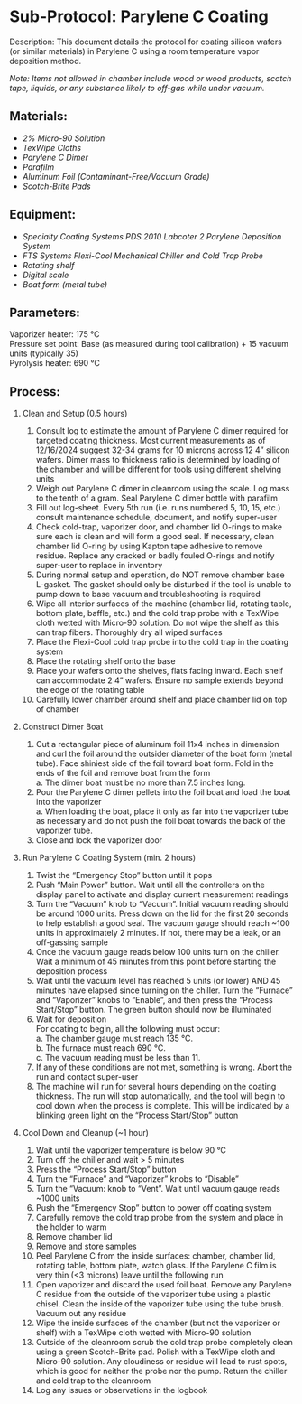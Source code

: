 # Sub-Protocol: Parylene C Coating

Description: This document details the protocol for coating silicon wafers (or similar materials) in Parylene C using a room temperature vapor deposition method.

_Note: Items not allowed in chamber include wood or wood products, scotch tape, liquids, or any substance likely to off-gas while under vacuum._

## Materials:
* *2% Micro-90 Solution*
* *TexWipe Cloths*
* *Parylene C Dimer*  
* *Parafilm*
* *Aluminum Foil (Contaminant-Free/Vacuum Grade)*
* *Scotch-Brite Pads*

## Equipment:
* *Specialty Coating Systems PDS 2010 Labcoter 2 Parylene Deposition System*
* *FTS Systems Flexi-Cool Mechanical Chiller and Cold Trap Probe*
* *Rotating shelf*
* *Digital scale*
* *Boat form (metal tube)*

## Parameters:
Vaporizer heater: 175 °C<br>
Pressure set point: Base (as measured during tool calibration) + 15 vacuum units (typically 35)<br>
Pyrolysis heater: 690 °C

## Process:
1. Clean and Setup (0.5 hours)
   1. Consult log to estimate the amount of Parylene C dimer required for targeted coating thickness. Most current measurements as of 12/16/2024 suggest 32-34 grams for 10 microns across 12 4” silicon wafers. Dimer mass to thickness ratio is determined by loading of the chamber and will be different for tools using different shelving units
   2. Weigh out Parylene C dimer in cleanroom using the scale. Log mass to the tenth of a gram. Seal Parylene C dimer bottle with parafilm
   3. Fill out log-sheet. Every 5th run (i.e. runs numbered 5, 10, 15, etc.) consult maintenance schedule, document, and notify super-user
   4. Check cold-trap, vaporizer door, and chamber lid O-rings to make sure each is clean and will form a good seal. If necessary, clean chamber lid O-ring by using Kapton tape adhesive to remove residue. Replace any cracked or badly fouled O-rings and notify super-user to replace in inventory
   5. During normal setup and operation, do NOT remove chamber base L-gasket. The gasket should only be disturbed if the tool is unable to pump down to base vacuum and troubleshooting is required
   6. Wipe all interior surfaces of the machine (chamber lid, rotating table, bottom plate, baffle, etc.) and the cold trap probe with a TexWipe cloth wetted with Micro-90 solution. Do not wipe the shelf as this can trap fibers. Thoroughly dry all wiped surfaces
   7. Place the Flexi-Cool cold trap probe into the cold trap in the coating system
   8. Place the rotating shelf onto the base
   9. Place your wafers onto the shelves, flats facing inward. Each shelf can accommodate 2 4” wafers. Ensure no sample extends beyond the edge of the rotating table
   10. Carefully lower chamber around shelf and place chamber lid on top of chamber

2. Construct Dimer Boat
   1. Cut a rectangular piece of aluminum foil 11x4 inches in dimension and curl the foil around the outsider diameter of the boat form (metal tube). Face shiniest side of the foil toward boat form. Fold in the ends of the foil and remove boat from the form
   <br> a. The dimer boat must be no more than 7.5 inches long.
   2. Pour the Parylene C dimer pellets into the foil boat and load the boat into the vaporizer
   <br> a. When loading the boat, place it only as far into the vaporizer tube as necessary and do not push the foil boat towards the back of the vaporizer tube.
   3. Close and lock the vaporizer door
   
3. Run Parylene C Coating System (min. 2 hours)
   1. Twist the “Emergency Stop” button until it pops
   2. Push “Main Power” button. Wait until all the controllers on the display panel to activate and display current measurement readings
   3. Turn the “Vacuum” knob to “Vacuum”. Initial vacuum reading should be around 1000 units. Press down on the lid for the first 20 seconds to help establish a good seal. The vacuum gauge should reach ~100 units in approximately 2 minutes. If not, there may be a leak, or an off-gassing sample
   4. Once the vacuum gauge reads below 100 units turn on the chiller. Wait a minimum of 45 minutes from this point before starting the deposition process
   5. Wait until the vacuum level has reached 5 units (or lower) AND 45 minutes have elapsed since turning on the chiller. Turn the “Furnace” and “Vaporizer” knobs to “Enable”, and then press the “Process Start/Stop” button. The green button should now be illuminated
   6.  Wait for deposition<br>
    For coating to begin, all the following must occur:
    <br> a. The chamber gauge must reach 135 °C.
        <br> b. The furnace must reach 690 °C.
        <br> c.  The vacuum reading must be less than 11.
   7. If any of these conditions are not met, something is wrong. Abort the run and contact super-user
   8. The machine will run for several hours depending on the coating thickness. The run will stop automatically, and the tool will begin to cool down when the process is complete. This will be indicated by a blinking green light on the “Process Start/Stop” button

4. Cool Down and Cleanup (~1 hour)
   1. Wait until the vaporizer temperature is below 90 °C
   2.  Turn off the chiller and wait > 5 minutes
   3.  Press the “Process Start/Stop” button
   4.  Turn the “Furnace” and “Vaporizer” knobs to “Disable”
   5.  Turn the “Vacuum: knob to “Vent”. Wait until vacuum gauge reads ~1000 units
   6.  Push the “Emergency Stop” button to power off coating system
   7.  Carefully remove the cold trap probe from the system and place in the holder to warm
   8.  Remove chamber lid
   9.  Remove and store samples
   10.  Peel Parylene C from the inside surfaces: chamber, chamber lid, rotating table, bottom plate, watch glass. If the Parylene C film is very thin (<3 microns) leave until the following run
   11.   Open vaporizer and discard the used foil boat. Remove any Parylene C residue from the outside of the vaporizer tube using a plastic chisel. Clean the inside of the vaporizer tube using the tube brush. Vacuum out any residue
   12.  Wipe the inside surfaces of the chamber (but not the vaporizer or shelf) with a TexWipe cloth wetted with Micro-90 solution
   13.  Outside of the cleanroom scrub the cold trap probe completely clean using a green Scotch-Brite pad. Polish with a TexWipe cloth and Micro-90 solution. Any cloudiness or residue will lead to rust spots, which is good for neither the probe nor the pump. Return the chiller and cold trap to the cleanroom
   14.  Log any issues or observations in the logbook

